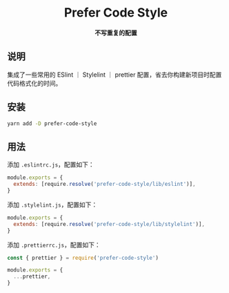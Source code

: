 <div align="center">

# Prefer Code Style

**不写重复的配置**

</div>

## 说明

集成了一些常用的 ESlint ｜ Stylelint ｜ prettier 配置，省去你构建新项目时配置代码格式化的时间。

## 安装

```bash
yarn add -D prefer-code-style
```

## 用法

添加 `.eslintrc.js`，配置如下：

```js
module.exports = {
  extends: [require.resolve('prefer-code-style/lib/eslint')],
}
```

添加 `.stylelint.js`，配置如下：

```js
module.exports = {
  extends: [require.resolve('prefer-code-style/lib/stylelint')],
}
```

添加 `.prettierrc.js`，配置如下：

```js
const { prettier } = require('prefer-code-style')

module.exports = {
  ...prettier,
}
```
